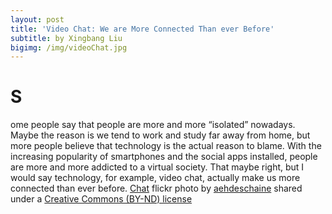 ```yaml
---
layout: post
title: 'Video Chat: We are More Connected Than ever Before'
subtitle: by Xingbang Liu
bigimg: /img/videoChat.jpg
---
```

<h1>S</h1>ome people say that people are more and more “isolated” nowadays. Maybe the reason is we tend to work and study far away from home, but more people believe that technology is the actual reason to blame. With the increasing popularity of smartphones and the social apps installed, people are more and more addicted to a virtual society. That maybe right, but I would say technology, for example, video chat, actually make us more connected than ever before. 
<a title="Chat" href="https://flickr.com/photos/aehdeschaine/14567009968">Chat</a> flickr photo by <a href="https://flickr.com/people/aehdeschaine">aehdeschaine</a> shared under a <a href="https://creativecommons.org/licenses/by-nd/2.0/">Creative Commons (BY-ND) license</a>
